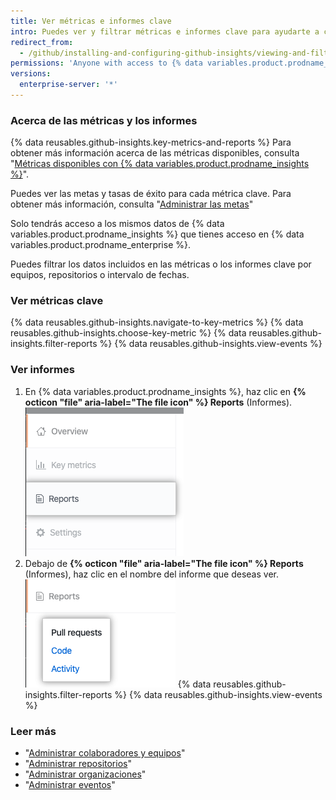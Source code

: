 ```yaml
---
title: Ver métricas e informes clave
intro: Puedes ver y filtrar métricas e informes clave para ayudarte a comprender y mejorar tu proceso de entrega de software mediante datos.
redirect_from:
  - /github/installing-and-configuring-github-insights/viewing-and-filtering-key-metrics-and-reports
permissions: 'Anyone with access to {% data variables.product.prodname_insights %} can view key metrics and reports.'
versions:
  enterprise-server: '*'
---
```


### Acerca de las métricas y los informes

{% data reusables.github-insights.key-metrics-and-reports %} Para obtener más información acerca de las métricas disponibles, consulta "[Métricas disponibles con {% data variables.product.prodname_insights %}](/insights/exploring-your-usage-of-github-enterprise/metrics-available-with-github-insights)".

Puedes ver las metas y tasas de éxito para cada métrica clave. Para obtener más información, consulta "[Administrar las metas](/insights/installing-and-configuring-github-insights/managing-goals)"

Solo tendrás acceso a los mismos datos de {% data variables.product.prodname_insights %} que tienes acceso en {% data variables.product.prodname_enterprise %}.

Puedes filtrar los datos incluidos en las métricas o los informes clave por equipos, repositorios o intervalo de fechas.

### Ver métricas clave

{% data reusables.github-insights.navigate-to-key-metrics %}
{% data reusables.github-insights.choose-key-metric %}
{% data reusables.github-insights.filter-reports %}
{% data reusables.github-insights.view-events %}

### Ver informes

1. En {% data variables.product.prodname_insights %}, haz clic en **{% octicon "file" aria-label="The file icon" %} Reports** (Informes). ![Pestaña Reports (Informes)](/assets/images/help/insights/reports-tab.png)
2. Debajo de **{% octicon "file" aria-label="The file icon" %} Reports** (Informes), haz clic en el nombre del informe que deseas ver. ![Lista de informes](/assets/images/help/insights/reports-list.png)
{% data reusables.github-insights.filter-reports %}
{% data reusables.github-insights.view-events %}

### Leer más

- "[Administrar colaboradores y equipos](/insights/installing-and-configuring-github-insights/managing-contributors-and-teams)"
- "[Administrar repositorios](/insights/installing-and-configuring-github-insights/managing-repositories)"
- "[Administrar organizaciones](/insights/installing-and-configuring-github-insights/managing-organizations)"
- "[Administrar eventos](/insights/installing-and-configuring-github-insights/managing-events)"
